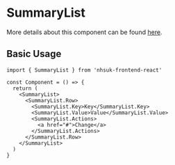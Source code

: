 # SummaryList

More details about this component can be found [here](https://service-manual.nhs.uk/design-system/components/summary-list).

## Basic Usage

```tsx
import { SummaryList } from 'nhsuk-frontend-react'

const Component = () => {
  return (
    <SummaryList>
      <SummaryList.Row>
        <SummaryList.Key>Key</SummaryList.Key>
        <SummaryList.Value>Value</SummaryList.Value>
        <SummaryList.Actions>
          <a href="#">Change</a>
        </SummaryList.Actions>
      </SummaryList.Row>
    </SummaryList>
  )
}
```
